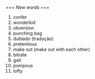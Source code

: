 === *New words* ===

1. confer
2. wonderkid
3. obversion
4. punching bag
5. dublado (tradução)
6. pretentious
7. make out (make out with each other)
8. bitrate
9. gait
10. pompous
11. lofty
